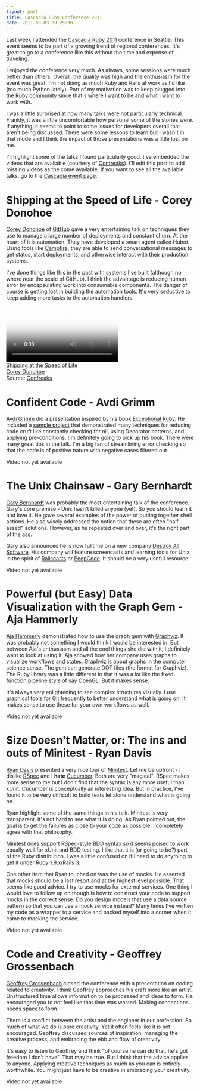 ```yaml
--- 
layout: post
title: Cascadia Ruby Conference 2011
date: 2011-08-03 09:25:30
---
```


Last week I attended the [Cascadia Ruby 2011][cascadia] conference in Seattle. This event seems to be part of a growing trend of regional conferences. It's great to go to a conference like this without the time and expense of traveling.

I enjoyed the conference very much. As always, some sessions were much better than others. Overall, the quality was high and the enthusiasm for the event was great. I'm not doing as much Ruby and Rails at work as I'd like (too much Python lately). Part of my motivation was to keep plugged into the Ruby community since that's where I want to be and what I want to work with.

I was a little surprised at how many talks were not particularly technical. Frankly, it was a little uncomfortable how personal some of the stories were. If anything, it seems to point to some issues for developers overall that aren't being discussed. There were some lessons to learn but I wasn't in that mode and I think the impact of those presentations was a little lost on me.

I'll highlight some of the talks I found particularly good. I've embedded the videos that are available (courtesy of [Confreaks][confreaks]). I'll edit this post to add missing videos as the come available. If you want to see all the available talks, go to the [Cascadia event page][cascadia_event_confreaks].

# Shipping at the Speed of Life - Corey Donohoe

[Corey Donohoe][atmos] of [GitHub][github] gave a very entertaining talk on techniques they use to manage a large number of deployments and constant churn. At the heart of it is automation. They have developed a smart agent called Hubot. Using tools like [Campfire][campfire], they are able to send conversational messages to get status, start deployments, and otherwise interact with their production systems.

I've done things like this in the past with systems I've built (although no where near the scale of GitHub). I think the advantage is reducing human error by encapsulating work into consumable components. The danger of course is getting lost in building the automation tools. It's very seductive to keep adding more tasks to the automation handlers.

<div class='video'>
    <div class='video-player'>
    <video id="html5-player" controls="controls" poster="http://confreaks.net/system/videos/images/608/preview/vlcsnap-2011-07-30-13h31m49s94.png?1312057979">
        <source src="http://confreaks.net/system/assets/datas/1726/original/608-cascadiaruby2011-shipping-at-the-speed-of-life-small.mp4" type="video/mp4" />
        Your browser does not support the video tag.
    </video>
    </div>
    <div class='video-title'>
    <a href="http://confreaks.net/videos/608-cascadiaruby2011-shipping-at-the-speed-of-life?player=html5">Shipping at the Speed of Life</a>
    </div>
    <div class='video-presenters'>
    <a href="http://confreaks.net/presenters/63-corey-donohoe">Corey Donohoe</a>
    </div>
    <div class='video-note'>
    Source: <a href="http://confreaks.net">Confreaks</a>
    </div>
</div>

# Confident Code - Avdi Grimm

[Avdi Grimm][avdi] did a presentation inspired by his book [Exceptional Ruby][exceptional_ruby]. He included a [sample project][cowsay] that demonstrated many techniques for reducing code cruft like constantly checking for nil, using Decorator patterns, and applying pre-conditions. I'm definitely going to pick up his book. There were many great tips in the talk. I'm a big fan of streamlining error checking so that the code is of positive nature with negative cases filtered out.

<div class='video'>
    <div class='video-note'>
        Video not yet available
    </div>
</div>

# The Unix Chainsaw - Gary Bernhardt

[Gary Bernhardt][garybernhardt] was probably the most entertaining talk of the conference. Gary's core premise - Unix hasn't killed anyone (yet). So you should learn it and love it. He gave several examples of the power of putting together shell actions. He also wisely addressed the notion that these are often "half assed" solutions. However, as he repeated over and over, it's the right part of the ass.

Gary also announced he is now fulltime on a new company [Destroy All Software][destroyallsoftware]. His company will feature screencasts and learning tools for Unix in the spirit of [Railscasts][railscasts] or [PeepCode][peepcode]. It should be a very useful resource.

<div class='video'>
    <div class='video-note'>
        Video not yet available
    </div>
</div>

# Powerful (but Easy) Data Visualization with the Graph Gem - Aja Hammerly

[Aja Hammerly][kushali] demonstrated how to use the graph gem with [Graphviz][graphviz]. It was probably not something I would think I would be interested in. But between Aja's enthusiasm and all the cool things she did with it, I definitely want to look at using it. Aja showed how her company uses graphs to visualize workflows and states. Graphviz is about graphs in the computer science sense. The gem can generate DOT files (the format for Graphviz). The Ruby library was a little different in that it was a lot like the fixed function pipeline style of say OpenGL. But it makes sense.

It's always very enlightening to see complex structures visually. I use graphical tools for Git frequently to better understand what is going on. It makes sense to use these for your own workflows as well.

<div class='video'>
    <div class='video-note'>
        Video not yet available
    </div>
</div>

# Size Doesn't Matter, or: The ins and outs of Minitest - Ryan Davis

[Ryan Davis][ryan] presented a very nice tour of [Minitest][minitest]. Let me be upfront - I dislike [RSpec][rspec] and I **hate** [Cucumber][cucumber]. Both are very "magical". RSpec makes more sense to me but I don't find that the syntax is any more useful than xUnit. Cucumber is conceptually an interesting idea. But in practice, I've found it to be very difficult to build tests let alone understand what is going on.

Ryan highlight some of the same things in his talk. Minitest is very transparent. It's not hard to see what it is doing. As Ryan pointed out, the goal is to get the failures as close to your code as possible. I completely agree with that philosophy.

Minitest does support RSpec-style BDD syntax so it seems poised to work equally well for xUnit and BDD testing. I like that it is (or going to be?) part of the Ruby distribution. I was a little confused on if I need to do anything to get it under Ruby 1.9.x/Rails 3.

One other item that Ryan touched on was the use of mocks. He asserted that mocks should be a last resort and at the highest level possible. That seems like good advice. I try to use mocks for external services. One thing I would love to follow up on though is how to construct your code to support mocks in the correct sense. Do you design models that use a data source pattern so that you can use a mock service instead? Many times I've written my code as a wrapper to a service and backed myself into a corner when it came to mocking the service.

<div class='video'>
    <div class='video-note'>
        Video not yet available
    </div>
</div>

# Code and Creativity - Geoffrey Grossenbach

[Geoffrey Grossenbach][topfunky] closed the conference with a presentation on coding related to creativity. I think Geoffrey approaches his craft more like an artist. Unstructured time allows information to be processed and ideas to form. He encouraged you to not feel like that time was wasted. Making connections needs space to form.

There is a conflict between the artist and the engineer in our profession. So much of what we do is pure creativity. Yet it often feels like it is not encouraged. Geoffrey discussed sources of inspiration, managing the creative process, and embracing the ebb and flow of creativity.

It's easy to listen to Geoffrey and think "of course he can do that, he's got freedom I don't have". That may be true. But I think that the advice applies to anyone. Applying creative techniques as much as you can is entirely worthwhile. You might just have to be creative in embracing your creativity.

<div class='video'>
    <div class='video-note'>
        Video not yet available
    </div>
</div>


[cascadia]: http://cascadiarubyconf.com/
[confreaks]: http://confreaks.net/
[cascadia_event_confreaks]: http://confreaks.net/events/cascadiaruby2011
[github]: http://github.com
[campfire]: http://campfirenow.com/
[exceptional_ruby]: http://exceptionalruby.com/
[cowsay]: https://github.com/avdi/cowsay
[destroyallsoftware]: http://destroyallsoftware.com/
[railscasts]: http://railscasts.com
[peepcode]: http://peepcode.com
[graphviz]: http://www.graphviz.org/
[minitest]: http://bfts.rubyforge.org/minitest/
[rspec]: http://rspec.info/
[cucumber]: http://cukes.info/
[atmos]: http://twitter.com/atmos
[avdi]: http://twitter.com/avdi
[garybernhardt]: http://twitter.com/garybernhardt
[kushali]: http://twitter.com/kushali
[ryan]: http://blog.zenspider.com/
[chadfowler]: http://twitter.com/chadfowler
[topfunky]: http://twitter.com/topfunky
